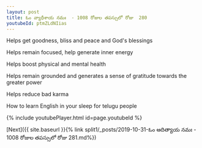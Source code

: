 ```yaml
---
layout: post
title: ఓం వ్యాధీశాయ నమః  - 1008 రోజుల తపస్సులో రోజు  280
youtubeId: ptmZLdNIias
---
```

 
 
Helps get goodness, bliss and peace and God's blessings
 
Helps remain focused, help generate inner energy 
 
Helps boost physical and mental health 
 
Helps remain grounded and generates a sense of gratitude towards the greater power 
 
Helps reduce bad karma
 
How to learn English in your sleep for telugu people
 
 
 
 


{% include youtubePlayer.html id=page.youtubeId %}
 
[Next]({{ site.baseurl }}{% link split1/_posts/2019-10-31-ఓం ఆదిత్యాయ నమః  - 1008 రోజుల తపస్సులో రోజు  281.md%})
 
